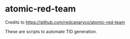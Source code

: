 # atomic-red-team
Credits to https://github.com/redcanaryco/atomic-red-team

These are scripts to automate TID generation. 
